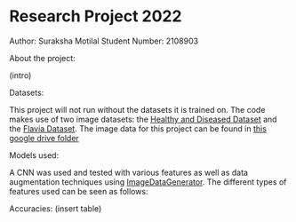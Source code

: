 # Research Project 2022

Author: Suraksha Motilal
Student Number: 2108903

About the project:

(intro)

Datasets:

This project will not run without the datasets it is trained on. The code makes use of two image datasets: the [Healthy and Diseased Dataset](https://www.kaggle.com/datasets/amandam1/healthy-vs-diseased-leaf-image-dataset) and the [Flavia Dataset](https://flavia.sourceforge.net/). The image data for this project can be found in [this google drive folder](https://drive.google.com/drive/folders/1KxLdX5XZZHdAFNZJku5LiOItlNwhWO5f?usp=sharing)

Models used:

A CNN was used and tested with various features as well as data augmentation techniques using [ImageDataGenerator](https://www.tensorflow.org/api_docs/python/tf/keras/preprocessing/image/ImageDataGenerator).
The different types of features used can be seen as follows:




Accuracies:
(insert table)







